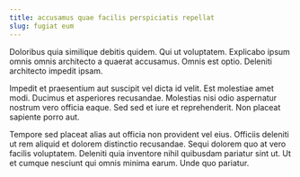 ```yaml
---
title: accusamus quae facilis perspiciatis repellat
slug: fugiat eum
---
```


Doloribus quia similique debitis quidem. Qui ut voluptatem. Explicabo ipsum omnis omnis architecto a quaerat accusamus. Omnis est optio. Deleniti architecto impedit ipsam.

Impedit et praesentium aut suscipit vel dicta id velit. Est molestiae amet modi. Ducimus et asperiores recusandae. Molestias nisi odio aspernatur nostrum vero officia eaque. Sed sed et iure et reprehenderit. Non placeat sapiente porro aut.

Tempore sed placeat alias aut officia non provident vel eius. Officiis deleniti ut rem aliquid et dolorem distinctio recusandae. Sequi dolorem quo at vero facilis voluptatem. Deleniti quia inventore nihil quibusdam pariatur sint ut. Ut et cumque nesciunt qui omnis minima earum. Unde quo pariatur.
